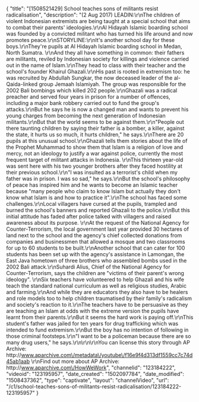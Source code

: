 {
    "title": "[1508521429] School teaches sons of militants resist radicalisation",
    "description": "(2 Aug 2017) LEADIN:\r\nThe children of violent Indonesian extremists are being taught at a special school that aims to combat their parents' ideologies.\r\nAl Hidayah Islamic boarding school was founded by a convicted militant who has turned his life around and now promotes peace.\r\nSTORYLINE:\r\nIt's another school day for these boys.\r\nThey're pupils at Al Hidayah Islamic boarding school in Medan, North Sumatra. \r\nAnd they all have something in common: their fathers are militants, reviled by Indonesian society for killings and violence carried out in the name of Islam.\r\nThey head to class with their teacher and the school's founder Khairul Ghazali.\r\nHis past is rooted in extremism too: he was recruited by Abdullah Sungkar, the now deceased leader of the al-Qaida-linked group Jemaah Islamiyah. The group was responsible for the 2002 Bali bombings which killed 202 people.\r\nGhazali was a radical preacher and served four years in prison for a number of offences, including a major bank robbery carried out to fund the group's attacks.\r\nBut he says he is now a changed man and wants to prevent his young charges from becoming the next generation of Indonesian militants.\r\nBut that the world seems to be against them.\r\n\"People out there taunting children by saying their father is a bomber, a killer, against the state, it hurts us so much, it hurts children,\" he says.\r\nThere are 20 pupils at this unusual school.\r\nGhazali tells them stories about the life of the Prophet Muhammad to show them that Islam is a religion of love and mercy, not an ideology to justify a war against police, currently the most frequent target of militant attacks in Indonesia. \r\nThis thirteen year-old was sent here with his two younger brothers after they faced hostility at their previous school.\r\n\"I was insulted as a terrorist's child when my father was in prison. I was so sad,\" he says.\r\nBut the school's philosophy of peace has inspired him and he wants to become an Islamic teacher because \"many people who claim to know Islam but actually they don't know what Islam is and how to practice it\".\r\nThe school has faced some challenges.\r\nLocal villagers have cursed at the pupils, trampled and burned the school's banners and reported Ghazali to the police.\r\nBut this initial attitude has faded after police talked with villagers and raised awareness about its purpose. \r\nAt the request of the National Agency for Counter-Terrorism, the local government last year provided 30 hectares of land next to the school and the agency's chief collected donations from companies and businessmen that allowed a mosque and two classrooms for up to 60 students to be built.\r\nAnother school that can cater for 100 students has been set up with the agency's assistance in Lamongan, the East Java hometown of three brothers who assembled bombs used in the 2002 Bali attack.\r\nSuhardi Alius, Chief of the National Agency for Counter-Terrorism, says the children are \"victims of their parent's wrong ideology\". \r\nSix teachers have volunteered to help Ghazali and his wife teach the standard national curriculum as well as religious studies, Arabic and farming.\r\nAnd while they are educators they also have to be healers and role models too to help children traumatised by their family's radicalism and society's reaction to it.\r\nThe teachers have to be persuasive as they are teaching an Islam at odds with the extreme version the pupils have learnt from their parents.\r\nBut it seems the hard work is paying off.\r\nThis student's father was jailed for ten years for drug trafficking which was intended to fund extremism.\r\nBut the boy has no intention of following in those criminal footsteps.\r\n\"I want to be a policeman because there are so many drug users,\" he says.\r\n\r\n\r\nYou can license this story through AP Archive: http:\/\/www.aparchive.com\/metadata\/youtube\/f16e9f4d313df1559cc7c74d45ab1aab \r\nFind out more about AP Archive: http:\/\/www.aparchive.com\/HowWeWork",
    "channelid": "123184222",
    "videoid": "123195957",
    "date_created": "1502097784",
    "date_modified": "1508437362",
    "type": "captivate",
    "layout": "channelVideo",
    "url": "\/c1\/school-teaches-sons-of-militants-resist-radicalisation\/123184222-123195957"
}